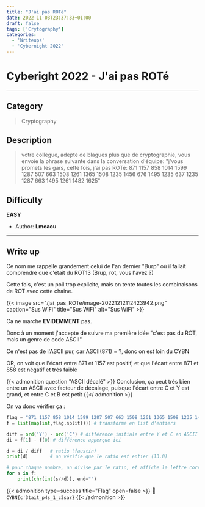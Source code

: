 ```yaml
---
title: "J'ai pas ROTé"
date: 2022-11-03T23:37:33+01:00
draft: false
tags: ['Crytography']
categories:
  - 'Writeups'
  - 'Cybernight 2022'
---
```


# Cyberight 2022 - J'ai pas ROTé
---

## Category

> Cryptography

## Description

> votre collègue, adepte de blagues plus que de cryptographie, vous envoie la phrase suivante dans la conversation d'équipe: "j'vous promets les gars, cette fois, j'ai pas ROTé: 871 1157 858 1014 1599 1287 507 663 1508 1261 1365 1508 1235 1456 676 1495 1235 637 1235 1287 663 1495 1261 1482 1625"

## Difficulty

**EASY**

- Author: **Lmeaou**
---

## Write up

Ce nom me rappelle grandement celui de l'an dernier "Burp" où il fallait comprendre que c'était du ROT13 (Brup, rot, vous l'avez ?)

Cette fois, c'est un poil trop explicite, mais on tente toutes les combinaisons de ROT avec cette chaine.

{{< image src="/jai_pas_ROTe/image-20221212112423942.png" caption="Sus WiFi" title="Sus WiFi" alt="Sus WiFi" >}}

Ca ne marche **EVIDEMMENT** pas. 


Donc à un moment j'accepte de suivre ma première idée "c'est pas du ROT, mais un genre de code ASCII"

Ce n'est pas de l'ASCII pur, car ASCII(871) = ?, donc on est loin du CYBN

OR, on voit que l'écart entre 871 et 1157 est positif, et que l'écart entre 871 et 858 est négatif et très faible

{{< admonition question "ASCII décalé" >}}
Conclusion, ça peut très bien entre un ASCII avec facteur de décalage, puisque l'écart entre C et Y est grand, et entre C et B est petit
{{</ admonition >}}

On va donc vérifier ça :

```py
flag = "871 1157 858 1014 1599 1287 507 663 1508 1261 1365 1508 1235 1456 676 1495 1235 637 1235 1287 663 1495 1261 1482 1625"
f = list(map(int,flag.split())) # transforme en list d'entiers

diff = ord('Y') - ord('C') # différence initiale entre Y et C en ASCII
di = f[1] - f[0] # différence apperçue ici

d = di / diff   # ratio (faustin)
print(d)        # on vérifie que le ratio est entier (13.0)

# pour chaque nombre, on divise par le ratio, et affiche la lettre correspondante
for s in f:
	print(chr(int(s//d)), end="")
```

{{< admonition type=success title="Flag" open=false >}}
:triangular_flag_on_post: `CYBN{c'3tait_p4s_1_c3sar}`
{{< /admonition >}}
